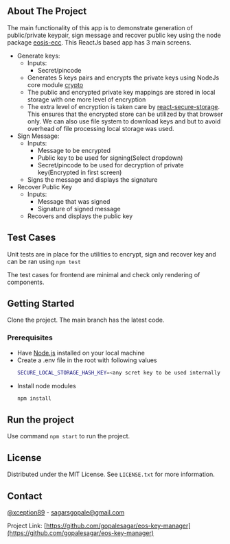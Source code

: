 ## About The Project

The main functionality of this app is to demonstrate generation of public/private keypair, sign message and recover public key using the node package [eosjs-ecc](https://www.npmjs.com/package/eosjs-ecc). This ReactJs based app has 3 main screens.
* Generate keys: 
    * Inputs: 
        * Secret/pincode
    * Generates 5 keys pairs and encrypts the private keys using NodeJs core module [crypto](https://nodejs.org/api/crypto.html)
    * The public and encrypted private key mappings are stored in local storage with one more level of encryption
    * The extra level of encryption is taken care by [react-secure-storage](https://github.com/sushinpv/react-secure-storage). This ensures that the encrypted store can be utilized by that browser only. We can also use file system to download keys and but to avoid overhead of file processing local storage was used.
* Sign Message:
    * Inputs:
        * Message to be encrypted
        * Public key to be used for signing(Select dropdown)
        * Secret/pincode to be used for decryption of private key(Encrypted in first screen)
    * Signs the message and displays the signature
* Recover Public Key
    * Inputs:
        * Message that was signed
        * Signature of signed message
    * Recovers and displays the public key 

## Test Cases
Unit tests are in place for the utilities to encrypt, sign and recover key and can be ran using
```npm test```

The test cases for frontend are minimal and check only rendering of components.

### 

## Getting Started
Clone the project. The main branch has the latest code.

### Prerequisites
* Have [Node.js](https://nodejs.org/en/) installed on your local machine
* Create a .env file in the root with following values
  ```sh
  SECURE_LOCAL_STORAGE_HASH_KEY=<any scret key to be used internally by react-secure-storage>
  ```
* Install node modules
  ```sh
  npm install
  ```
## Run the project
Use command ```npm start``` to run the project.

## License
Distributed under the MIT License. See `LICENSE.txt` for more information.

## Contact
[@xception89](https://twitter.com/xception89) - sagarsgopale@gmail.com

Project Link: [https://github.com/gopalesagar/eos-key-manager](https://github.com/gopalesagar/eos-key-manager)